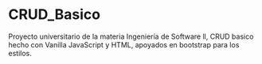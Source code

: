 # CRUD_Basico
Proyecto universitario de la materia Ingeniería de Software ll, CRUD basico hecho con Vanilla JavaScript y HTML, apoyados en bootstrap para los estilos.
